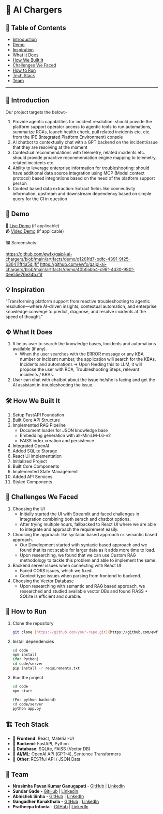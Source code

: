 # 🚀 AI Chargers

## 📌 Table of Contents
- [Introduction](#introduction)
- [Demo](#demo)
- [Inspiration](#inspiration)
- [What It Does](#what-it-does)
- [How We Built It](#how-we-built-it)
- [Challenges We Faced](#challenges-we-faced)
- [How to Run](#how-to-run)
- [Tech Stack](#tech-stack)
- [Team](#team)

---

## 🎯 Introduction
Our project targets the below:-
1. Provide agentic capabilities for incident resolution: should provide the platform support operator access to agentic tools to run automations, summarize RCAs, launch health check, pull related incidents etc. etc. from the IPE (Integrated Platform Environment) console
2. Al chatbot to contextually chat with a GPT backend on the incident/issue that they are resolving at the moment
3. Contextual recommendations with telemetry, related incidents etc. should provide proactive recommendation engine mapping to telemetry, related incidents etc.
4. Ability to leverage enterprise information for troubleshooting: should have additional data source integration using MCP (Model context protocol) based integrations based on the need of the platform support person
5. Context based data extraction: Extract fields like connectivity information, upstream and downstream dependency based on simple query for the Cl in question

## 🎥 Demo
🔗 [Live Demo](#) (if applicable)  
📹 [Video Demo](https://github.com/ewfx/gaipl-ai-chargers/blob/main/artifacts/demo/Screen%20Recording%202025-03-26%20192416.mp4) (if applicable)

🖼️ Screenshots:

https://github.com/ewfx/gaipl-ai-chargers/blob/main/artifacts/demo/d1201fd7-bdfc-4391-9f25-b30411ff4a5d.jfif 
https://github.com/ewfx/gaipl-ai-chargers/blob/main/artifacts/demo/40b0abb4-c96f-4d30-980f-0ee55e76e34b.jfif


## 💡 Inspiration
"Transforming platform support from reactive troubleshooting to agentic resolution—where AI-driven insights, contextual automation, and enterprise knowledge converge to predict, diagnose, and resolve incidents at the speed of thought."

## ⚙️ What It Does
1. It helps user to search the knowledge bases, Incidents and automations available (if any).
   - When the user searches with the ERROR message or any KBA number or Incident number, the application will search for the KBAs, Incidents and automations => Upon feeding this to LLM, it will propose the user with RCA, Troubleshooting Steps, relevant incidents / KBAs.
3. User can chat with chatbot about the issue he/she is facing and get the AI assistant in troubleshooting the issue.

## 🛠️ How We Built It
1. Setup FastAPI Foundation
2. Built Core API Structure
3. Implemented RAG Pipeline
   - Document loader for JSON knowledge base
   - Embedding generation with all-MiniLM-L6-v2
   - FAISS index creation and persistence
4. Integrated OpenAI
5. Added SQLite Storage
6. React UI Implementation
7. Initialized Project
8. Built Core Components
9. Implemented State Management
10. Added API Services
11. Styled Components

## 🚧 Challenges We Faced
1. Choosing the UI
   - Initially started the UI with Streamlit and faced challenges in integration combining both serach and chatbot options.
   - After trying multiple hours, fallbacked to React UI where we are able to integrate and approach the requirement easily.
3. Choosing the approach like syntacic based approach or semantic based approach.
   - Our Development started with syntacic based approach and we found that its not scable for larger data as it adds more time to load.
   - Upon researching, we found that we can use Custom RAG methodology to tackle this problem and able to implement the same.
5. Backend server issues when connecting with React UI
   - Faced CORS issues, which we fixed.
   - Context type issues when parsing from frontend to backend.
7. Choosing the Vector Database
   - Upon researching with semantic and RAG based approach, we researched and studied available vector DBs and found FIASS + SQLite is efficient and durable.

## 🏃 How to Run
1. Clone the repository  
   ```sh
   git clone [https://github.com/your-repo.git](https://github.com/ewfx/gaipl-ai-chargers.git)
   ```
2. Install dependencies  
   ```sh
   cd code
   npm install
   (for Python)
   cd code/server
   pip install -r requirements.txt 
   ```
3. Run the project  
   ```sh
   cd code
   npm start

   (For python backend)
   cd code/server
   python app.py
   ```

## 🏗️ Tech Stack
- 🔹 **Frontend**: React, Material-UI
- 🔹 **Backend**: FastAPI, Python
- 🔹 **Database**: SQLite, FAISS (Vector DB)
- 🔹 **AI/ML**: OpenAI API (GPT-4), Sentence Transformers
- 🔹 **Other**: RESTful API / JSON Data

## 👥 Team
- **Nrusimha Pavan Kumar Ganugapati** - [GitHub](#) | [LinkedIn](#)
- **Sundar Gade** - [GitHub](#) | [LinkedIn](#)
- **Abhishek Sinha** - [GitHub](#) | [LinkedIn](#)
- **Gangadher Kanakthala** - [GitHub](#) | [LinkedIn](#)
- **Pratheepa Infanta** - [GitHub](#) | [LinkedIn](#)

  
